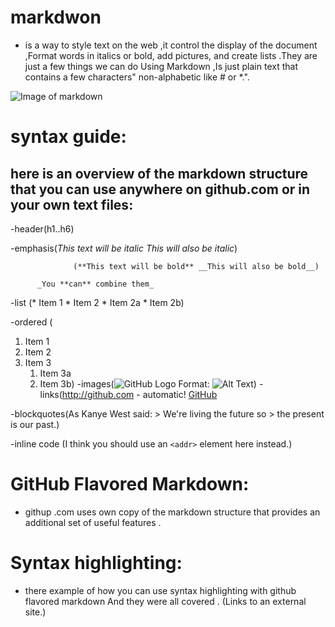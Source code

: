 # markdwon 
* is a way to style text on the web ,it control the display of the document ,Format words in italics or bold, add pictures, and create lists .They are just a few things we can do Using Markdown ,Is just plain text that contains a few characters" non-alphabetic like # or *.". 

 ![Image of markdown](https://upload.wikimedia.org/wikipedia/commons/4/48/Markdown-mark.svg)

 
# syntax guide:
## here is an overview of the markdown structure that you can use anywhere on github.com or in your own text files: 

-header(h1..h6)

-emphasis(*This text will be italic* _This will also be italic_)

                  (**This text will be bold** __This will also be bold__)

          _You **can** combine them_

-list (* Item 1 * Item 2 * Item 2a * Item 2b)

 

-ordered (
1. Item 1
1. Item 2
1. Item 3
   1. Item 3a
   1. Item 3b)
-images(![GitHub Logo](/images/logo.png) Format: ![Alt Text](url))
-links(http://github.com - automatic! [GitHub](http://github.com)

-blockquotes(As Kanye West said: > We're living the future so > the present is our past.)

-inline code (I think you should use an `<addr>` element here instead.)

# GitHub Flavored Markdown:
* githup .com uses own copy of the markdown structure that provides an additional set of useful features . 

# Syntax highlighting:
* there example of how you can use syntax highlighting with github flavored markdown And they were all covered . (Links to an external site.)


